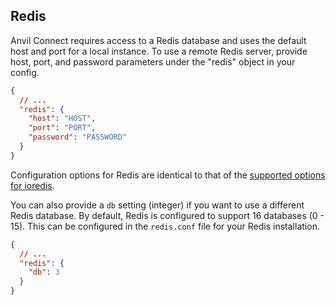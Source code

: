 ## Redis

Anvil Connect requires access to a Redis database and uses the default host and 
port for a local instance. To use a remote Redis server, provide host, port, 
and password parameters under the "redis" object in your config.

```json
{
  // ...
  "redis": {
    "host": "HOST",
    "port": "PORT",
    "password": "PASSWORD"
  }
}
```

Configuration options for Redis are identical to that of the 
[supported options for ioredis][ioredis-options].

You can also provide a `db` setting (integer) if you want to use a different 
Redis database. By default, Redis is configured to support 16 databases 
(0 - 15). This can be configured in the `redis.conf` file for your Redis 
installation.

```json
{
  // ...
  "redis": {
    "db": 3
  }
}
```

[ioredis-options]: https://github.com/luin/ioredis/blob/master/API.md#new-redisport-host-options
